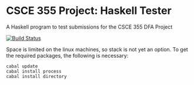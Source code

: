# CSCE 355 Project: Haskell Tester
A Haskell program to test submissions for the CSCE 355 DFA Project

[![Build Status](https://travis-ci.org/qfjp/csce_dfa_project_test.svg?branch=master)](https://travis-ci.org/qfjp/csce_dfa_project_test/)

Space is limited on the linux machines, so stack is not yet an option.
To get the required packages, the following is necessary:

    cabal update
    cabal install process
    cabal install directory
